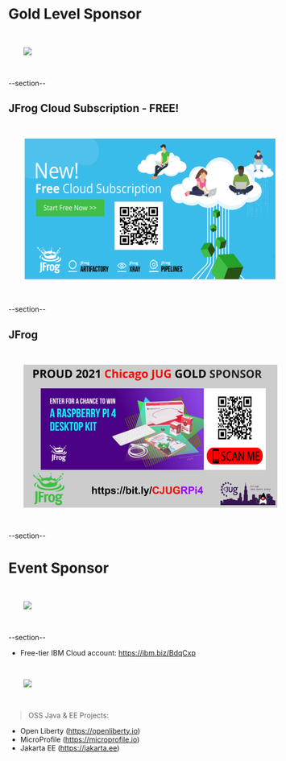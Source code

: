 # Gold Level Sponsor

<img src="images/jfrog.png" style="border:none; box-shadow:none; margin: 30px; background:white;"/>

--section--
## JFrog Cloud Subscription - FREE!

<img src="images/jfrog_2021_cloud.png" style="border:none; box-shadow:none; margin: 30px; background:white;"/>

--section--
## JFrog 

<img src="images/jfrog_2021_gold.png" style="border:none; box-shadow:none; margin: 30px; background:white;"/>

--section--
# Event Sponsor

<img src="images/ibm.jpg" style="border:none; box-shadow:none; margin: 30px; background:white;"/>

--section--

* Free-tier IBM Cloud account:
  https://ibm.biz/BdqCxp

<img src="images/ibm-cloud-qrcode.png" style="border:none; box-shadow:none; margin: 30px; background:white;"/>

> OSS Java & EE Projects:<br/>
- Open Liberty (https://openliberty.io)<br/>
- MicroProfile (https://microprofile.io)<br/>
- Jakarta EE (https://jakarta.ee)<br/>
